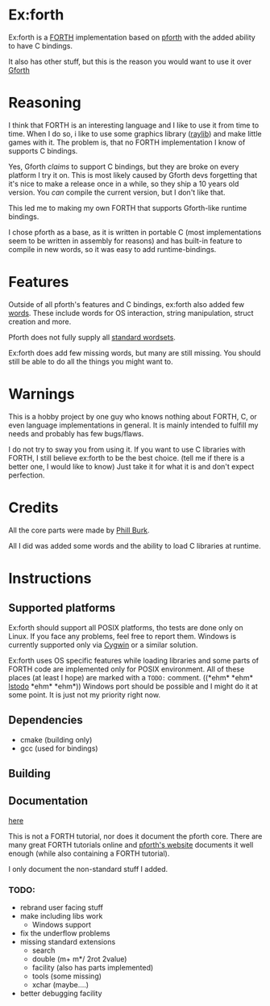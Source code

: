 # Ex:forth

Ex:forth is a
[FORTH](https://forth-standard.org/)
implementation based on
[pforth](https://github.com/philburk/pforth)
with the added ability to have C bindings.

It also has other stuff, but this is the reason you would want to use it over
[Gforth](https://gforth.org/)

# Reasoning

I think that FORTH is an interesting language and I like to use it from time
to time.
When I do so, i like to use some graphics library
([raylib](https://www.raylib.com/))
and make little games with it.
The problem is, that no FORTH implementation I know of supports C bindings.

Yes, Gforth _claims_ to support C bindings, but they are broke on every platform
I try it on.
This is most likely caused by Gforth devs forgetting that it's nice to make a
release once in a while, so they ship a 10 years old version.
You _can_ compile the current version, but I don't like that.

This led me to making my own FORTH that supports Gforth-like runtime bindings.

I chose pforth as a base, as it is written in portable C
(most implementations seem to be written in assembly for reasons)
and has built-in feature to compile in new words, so it was easy to add
runtime-bindings.

# Features

Outside of all pforth's features and C bindings, ex:forth also added few
[words](doc/words.md).
These include words for OS interaction, string manipulation, struct creation
and more.

Pforth does not fully supply all
[standard wordsets](https://forth-standard.org/standard/words).

Ex:forth does add few missing words, but many are still missing.
You should still be able to do all the things you might want to.

# Warnings

This is a hobby project by one guy who knows nothing about FORTH, C, or even
language implementations in general.
It is mainly intended to fulfill my needs and probably has few bugs/flaws.

I do not try to sway you from using it.
If you want to use C libraries with FORTH, I still believe ex:forth to be the
best choice.
(tell me if there is a better one, I would like to know)
Just take it for what it is and don't expect perfection.

# Credits

All the core parts were made by
[Phill Burk](https://github.com/philburk).

All I did was added some words and the ability to load C libraries at runtime.

# Instructions

## Supported platforms

Ex:forth should support all POSIX platforms, tho tests are done only on Linux.
If you face any problems, feel free to report them.
Windows is currently supported only via [Cygwin](https://cygwin.com/) or a
similar solution.

Ex:forth uses OS specific features while loading libraries and some parts of
FORTH code are implemented only for POSIX environment.
All of these places (at least I hope) are marked with a `TODO:` comment.
((\*ehm\* \*ehm\*
[lstodo](https://github.com/De-Alchmst/lstodo.git)
\*ehm\* \*ehm\*))
Windows port should be possible and I might do it at some point.
It is just not my priority right now.

## Dependencies

- cmake (building only)
- gcc (used for bindings)

## Building



## Documentation

[here](doc/index.md)

This is not a FORTH tutorial, nor does it document the pforth core.
There are many great FORTH tutorials online and
[pforth's website](https://www.softsynth.com/pforth/)
documents it well enough (while also containing a FORTH tutorial).

I only document the non-standard stuff I added.

### TODO:

- rebrand user facing stuff
- make including libs work
    - Windows support
- fix the underflow problems
- missing standard extensions
    - search
    - double (m+ m*/ 2rot 2value)
    - facility (also has parts implemented)
    - tools (some missing)
    - xchar (maybe....)
- better debugging facility
